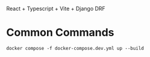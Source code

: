 React + Typescript + Vite + Django DRF 

# Common Commands

`docker compose -f docker-compose.dev.yml up --build`